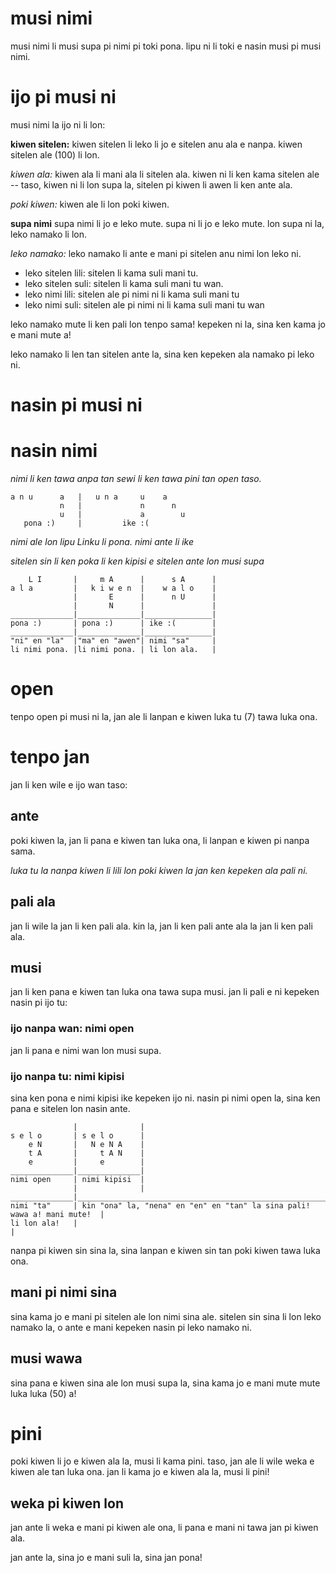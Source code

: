 # musi nimi
musi nimi li musi supa pi nimi pi toki pona. lipu ni li toki e nasin musi pi musi nimi.

# ijo pi musi ni
musi nimi la ijo ni li lon:

**kiwen sitelen:** kiwen sitelen li leko li jo e sitelen anu ala e nanpa. kiwen sitelen ale (100) li lon.

*kiwen ala:* kiwen ala li mani ala li sitelen ala. kiwen ni li ken kama sitelen ale -- taso, kiwen ni li lon supa la, sitelen pi kiwen li awen li ken ante ala.
 
*poki kiwen:* kiwen ale li lon poki kiwen.

**supa nimi**
supa nimi li jo e leko mute. supa ni li jo e leko mute. lon supa ni la, leko namako li lon.

*leko namako:* leko namako li ante e mani pi sitelen anu nimi lon leko ni.

- leko sitelen lili: sitelen li kama suli mani tu.
- leko sitelen suli: sitelen li kama suli mani tu wan.
- leko nimi lili:    sitelen ale pi nimi ni li kama suli mani tu
- leko nimi suli:    sitelen ale pi nimi ni li kama suli mani tu wan

leko namako mute li ken pali lon tenpo sama! kepeken ni la, sina ken kama jo e mani mute a!

leko namako li len tan sitelen ante la, sina ken kepeken ala namako pi leko ni.
# nasin pi musi ni

# nasin nimi
*nimi li ken tawa anpa tan sewi li ken tawa pini tan open taso.*

```
a n u      a   |   u n a     u    a
           n   |             n      n
           u   |             a        u
   pona :)     |         ike :(
```

*nimi ale lon lipu Linku li pona. nimi ante li ike*

*sitelen sin li ken poka li ken kipisi e sitelen ante lon musi supa*



```
    L I       |     m A      |      s A      |
a l a         |   k i w e n  |    w a l o    |
              |       E      |      n U      |
              |       N      |               |
______________|______________|_______________|
pona :)       | pona :)      | ike :(        |
______________|______________|_______________|
"ni" en "la"  |"ma" en "awen"| nimi "sa"     |
li nimi pona. |li nimi pona. | li lon ala.   |
```


# open
tenpo open pi musi ni la, jan ale li lanpan e kiwen luka tu (7) tawa luka ona.

# tenpo jan
jan li ken wile e ijo wan taso:
## ante
poki kiwen la, jan li pana e kiwen tan luka ona, li lanpan e kiwen pi nanpa sama. 

*luka tu la nanpa kiwen li lili lon poki kiwen la jan ken kepeken ala pali ni.*
## pali ala
jan li wile la jan li ken pali ala. kin la, jan li ken pali ante ala la jan li ken pali ala.
                                   
## musi
jan li ken pana e kiwen tan luka ona tawa supa musi.
jan li pali e ni kepeken nasin pi ijo tu:
### ijo nanpa wan: nimi open
jan li pana e nimi wan lon musi supa. 
### ijo nanpa tu: nimi kipisi
sina ken pona e nimi kipisi ike kepeken ijo ni. nasin pi nimi open la, sina ken pana e sitelen lon nasin ante.
```
              |              |
s e l o       | s e l o      |
    e N       |   N e N A    |
    t A       |     t A N    |
    e         |     e        |
______________|______________|
nimi open     | nimi kipisi  |
              |              |
______________|_________________________________________________________________________
nimi "ta"     | kin "ona" la, "nena" en "en" en "tan" la sina pali! wawa a! mani mute!  |
li lon ala!   |                                                                         | 
```
nanpa pi kiwen sin sina la, sina lanpan e kiwen sin tan poki kiwen tawa luka ona. 
## mani pi nimi sina
sina kama jo e mani pi sitelen ale lon nimi sina ale. sitelen sin sina li lon leko namako la, o ante e mani kepeken nasin pi leko namako ni.
## musi wawa
sina pana e kiwen sina ale lon musi supa la, sina kama jo e mani mute mute luka luka (50) a!
# pini
poki kiwen li jo e kiwen ala la, musi li kama pini. taso, jan ale li wile weka e kiwen ale tan luka ona. jan li kama jo e kiwen ala la, musi li pini!
## weka pi kiwen lon
jan ante li weka e mani pi kiwen ale ona, li pana e mani ni tawa jan pi kiwen ala.

jan ante la, sina jo e mani suli la, sina jan pona!